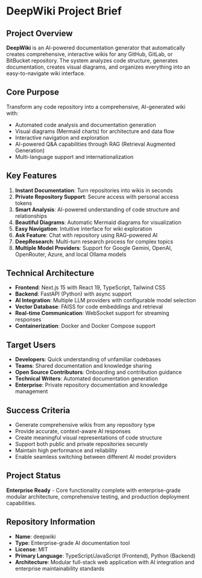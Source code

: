 # DeepWiki Project Brief

## Project Overview
**DeepWiki** is an AI-powered documentation generator that automatically creates comprehensive, interactive wikis for any GitHub, GitLab, or BitBucket repository. The system analyzes code structure, generates documentation, creates visual diagrams, and organizes everything into an easy-to-navigate wiki interface.

## Core Purpose
Transform any code repository into a comprehensive, AI-generated wiki with:
- Automated code analysis and documentation generation
- Visual diagrams (Mermaid charts) for architecture and data flow
- Interactive navigation and exploration
- AI-powered Q&A capabilities through RAG (Retrieval Augmented Generation)
- Multi-language support and internationalization

## Key Features
1. **Instant Documentation**: Turn repositories into wikis in seconds
2. **Private Repository Support**: Secure access with personal access tokens
3. **Smart Analysis**: AI-powered understanding of code structure and relationships
4. **Beautiful Diagrams**: Automatic Mermaid diagrams for visualization
5. **Easy Navigation**: Intuitive interface for wiki exploration
6. **Ask Feature**: Chat with repository using RAG-powered AI
7. **DeepResearch**: Multi-turn research process for complex topics
8. **Multiple Model Providers**: Support for Google Gemini, OpenAI, OpenRouter, Azure, and local Ollama models

## Technical Architecture
- **Frontend**: Next.js 15 with React 19, TypeScript, Tailwind CSS
- **Backend**: FastAPI (Python) with async support
- **AI Integration**: Multiple LLM providers with configurable model selection
- **Vector Database**: FAISS for code embeddings and retrieval
- **Real-time Communication**: WebSocket support for streaming responses
- **Containerization**: Docker and Docker Compose support

## Target Users
- **Developers**: Quick understanding of unfamiliar codebases
- **Teams**: Shared documentation and knowledge sharing
- **Open Source Contributors**: Onboarding and contribution guidance
- **Technical Writers**: Automated documentation generation
- **Enterprise**: Private repository documentation and knowledge management

## Success Criteria
- Generate comprehensive wikis from any repository type
- Provide accurate, context-aware AI responses
- Create meaningful visual representations of code structure
- Support both public and private repositories securely
- Maintain high performance and reliability
- Enable seamless switching between different AI model providers

## Project Status
**Enterprise Ready** - Core functionality complete with enterprise-grade modular architecture, comprehensive testing, and production deployment capabilities.

## Repository Information
- **Name**: deepwiki
- **Type**: Enterprise-grade AI documentation tool
- **License**: MIT
- **Primary Language**: TypeScript/JavaScript (Frontend), Python (Backend)
- **Architecture**: Modular full-stack web application with AI integration and enterprise maintainability standards
